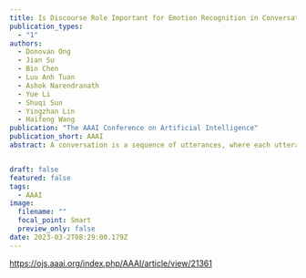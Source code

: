 ```yaml
---
title: Is Discourse Role Important for Emotion Recognition in Conversation? 
publication_types:
  - "1"
authors:
  - Donovan Ong
  - Jian Su
  - Bin Chen
  - Luu Anh Tuan
  - Ashok Narendranath
  - Yue Li
  - Shuqi Sun
  - Yingzhan Lin
  - Haifeng Wang
publication: "The AAAI Conference on Artificial Intelligence"
publication_short: AAAI
abstract: A conversation is a sequence of utterances, where each utterance plays a specific discourse role while expressing a particular emotion. This paper proposes a novel method to exploit latent discourse role information of an utterance to determine the emotion it conveys in a conversation. Specifically, we use a variant of the Variational-Autoencoder (VAE) to model the context-aware latent discourse roles of each utterance in an unsupervised way. The latent discourse role representation further equips the utterance representation with a salient clue for more accurate emotion recognition. Our experiments show that our proposed method beats the best-reported performances on three public Emotion Recognition in Conversation datasets. This proves that the discourse role information of an utterance plays an important role in the emotion recognition task, which no previous work has studied.


draft: false
featured: false
tags:
  - AAAI
image:
  filename: ""
  focal_point: Smart
  preview_only: false
date: 2023-03-2T08:29:00.179Z
---
```

https://ojs.aaai.org/index.php/AAAI/article/view/21361
